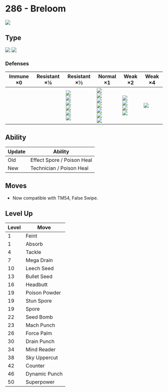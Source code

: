 # 286 - Breloom
![][286]

## Type

![][grass]  ![][fighting]

### Defenses

Immune ×0 | Resistant ×¼ | Resistant ×½                                                                                | Normal ×1                                                                                                     | Weak ×2                                                   | Weak ×4         | 
---       | ---          | ---                                                                                         | ---                                                                                                           | ---                                                       | ---             | 
          |              | ![][ground]<br> ![][rock]<br> ![][water]<br> ![][grass]<br> ![][electric]<br> ![][dark]<br> | ![][normal]<br> ![][fighting]<br> ![][bug]<br> ![][ghost]<br> ![][steel]<br> ![][psychic]<br> ![][dragon]<br> | ![][poison]<br> ![][fire]<br> ![][ice]<br> ![][fairy]<br> | ![][flying]<br> | 

## Ability

Update | Ability                    | 
---    | ---                        | 
Old    | Effect Spore / Poison Heal | 
New    | Technician / Poison Heal   | 

## Moves

 - Now compatible with TM54, False Swipe.

## Level Up

Level | Move          | 
---   | ---           | 
1     | Feint         | 
1     | Absorb        | 
4     | Tackle        | 
7     | Mega Drain    | 
10    | Leech Seed    | 
13    | Bullet Seed   | 
16    | Headbutt      | 
19    | Poison Powder | 
19    | Stun Spore    | 
19    | Spore         | 
22    | Seed Bomb     | 
23    | Mach Punch    | 
26    | Force Palm    | 
30    | Drain Punch   | 
34    | Mind Reader   | 
38    | Sky Uppercut  | 
42    | Counter       | 
46    | Dynamic Punch | 
50    | Superpower    | 

[286]: ../img/pokemon/286.png
[normal]: ../img/types/normal.png
[fire]: ../img/types/fire.png
[fighting]: ../img/types/fighting.png
[water]: ../img/types/water.png
[flying]: ../img/types/flying.png
[grass]: ../img/types/grass.png
[poison]: ../img/types/poison.png
[electric]: ../img/types/electric.png
[ground]: ../img/types/ground.png
[psychic]: ../img/types/psychic.png
[rock]: ../img/types/rock.png
[ice]: ../img/types/ice.png
[bug]: ../img/types/bug.png
[dragon]: ../img/types/dragon.png
[ghost]: ../img/types/ghost.png
[dark]: ../img/types/dark.png
[steel]: ../img/types/steel.png
[fairy]: ../img/types/fairy.png
